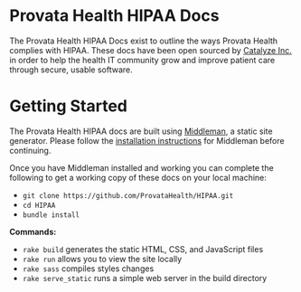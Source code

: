# Provata Health HIPAA Docs

The Provata Health HIPAA Docs exist to outline the ways Provata Health complies with HIPAA. These docs have been open sourced by [Catalyze Inc.](https://catalyze.io) in order to help the health IT community grow and improve patient care through secure, usable software.

# Getting Started

The Provata Health HIPAA docs are built using [Middleman](https://middlemanapp.com/), a static site generator. Please follow the [installation instructions](https://middlemanapp.com/basics/install/) for Middleman before continuing.

Once you have Middleman installed and working you can complete the following to get a working copy of these docs on your local machine:

- `git clone https://github.com/ProvataHealth/HIPAA.git`
- `cd HIPAA`
- `bundle install`

**Commands:**

- `rake build` generates the static HTML, CSS, and JavaScript files
- `rake run` allows you to view the site locally
- `rake sass` compiles styles changes
- `rake serve_static` runs a simple web server in the build directory
